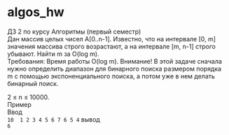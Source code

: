 # algos_hw
ДЗ 2 по курсу Алгоритмы (первый семестр)  
Дан массив целых чисел А[0..n-1]. Известно, что на интервале [0, m] значения массива строго возрастают, а на интервале [m, n-1] строго убывают. Найти m за O(log m).  
Требования:  Время работы O(log m). Внимание! В этой задаче сначала нужно определить диапазон для бинарного поиска размером порядка m с помощью экспоненциального поиска, а потом уже в нем делать бинарный поиск.

2 ≤ n ≤ 10000.  
Пример  
Ввод  
```10  1 2 3 4 5 6 7 6 5 4``` 
вывод  
```6```

